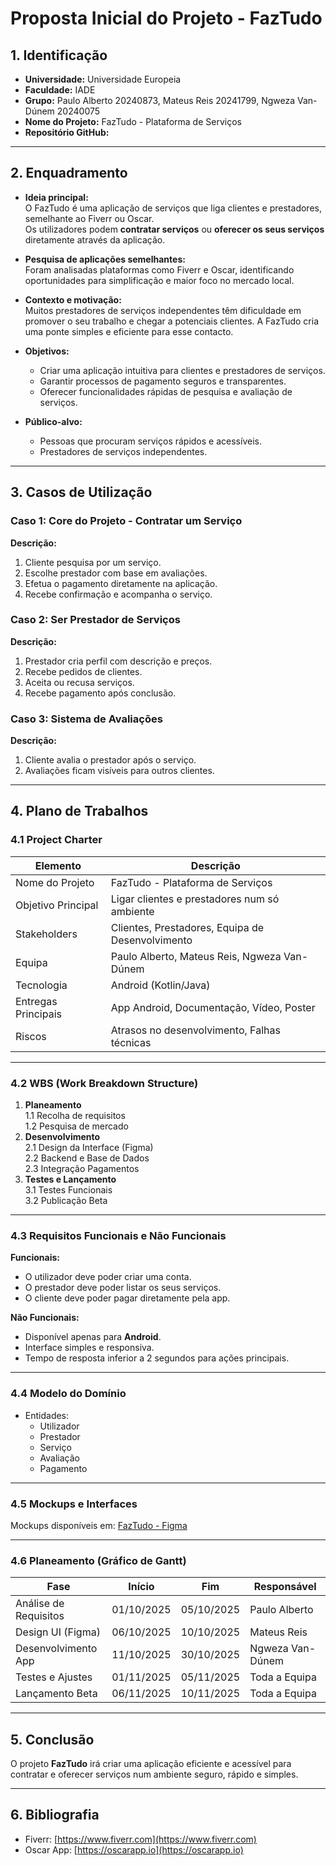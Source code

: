 # Proposta Inicial do Projeto - FazTudo

## 1. Identificação
- **Universidade:** Universidade Europeia 
- **Faculdade:** IADE 
- **Grupo:** Paulo Alberto 20240873, Mateus Reis 20241799, Ngweza Van-Dúnem 20240075  
- **Nome do Projeto:** FazTudo - Plataforma de Serviços  
- **Repositório GitHub:**  

---

## 2. Enquadramento
- **Ideia principal:**  
  O FazTudo é uma aplicação de serviços que liga clientes e prestadores, semelhante ao Fiverr ou Oscar.  
  Os utilizadores podem **contratar serviços** ou **oferecer os seus serviços** diretamente através da aplicação.
  

- **Pesquisa de aplicações semelhantes:**  
  Foram analisadas plataformas como Fiverr e Oscar, identificando oportunidades para simplificação e maior foco no mercado local.

- **Contexto e motivação:**  
  Muitos prestadores de serviços independentes têm dificuldade em promover o seu trabalho e chegar a potenciais clientes. A FazTudo cria uma ponte simples e eficiente para esse contacto.

- **Objetivos:**  
  - Criar uma aplicação intuitiva para clientes e prestadores de serviços.  
  - Garantir processos de pagamento seguros e transparentes.  
  - Oferecer funcionalidades rápidas de pesquisa e avaliação de serviços.

- **Público-alvo:**  
  - Pessoas que procuram serviços rápidos e acessíveis.  
  - Prestadores de serviços independentes.

---

## 3. Casos de Utilização
### Caso 1: Core do Projeto - Contratar um Serviço
**Descrição:**  
1. Cliente pesquisa por um serviço.  
2. Escolhe prestador com base em avaliações.  
3. Efetua o pagamento diretamente na aplicação.  
4. Recebe confirmação e acompanha o serviço.  

### Caso 2: Ser Prestador de Serviços
**Descrição:**  
1. Prestador cria perfil com descrição e preços.  
2. Recebe pedidos de clientes.  
3. Aceita ou recusa serviços.  
4. Recebe pagamento após conclusão.  

### Caso 3: Sistema de Avaliações
**Descrição:**  
1. Cliente avalia o prestador após o serviço.  
2. Avaliações ficam visíveis para outros clientes.  

---

## 4. Plano de Trabalhos

### 4.1 Project Charter
| Elemento              | Descrição                                         |
|-----------------------|---------------------------------------------------|
| Nome do Projeto       | FazTudo - Plataforma de Serviços                  |
| Objetivo Principal    | Ligar clientes e prestadores num só ambiente      |
| Stakeholders          | Clientes, Prestadores, Equipa de Desenvolvimento  |
| Equipa                | Paulo Alberto, Mateus Reis, Ngweza Van-Dúnem      |
| Tecnologia            | Android (Kotlin/Java)                             |
| Entregas Principais   | App Android, Documentação, Vídeo, Poster          |
| Riscos                | Atrasos no desenvolvimento, Falhas técnicas       |

---

### 4.2 WBS (Work Breakdown Structure)
1. **Planeamento**  
   1.1 Recolha de requisitos  
   1.2 Pesquisa de mercado  
2. **Desenvolvimento**  
   2.1 Design da Interface (Figma)  
   2.2 Backend e Base de Dados  
   2.3 Integração Pagamentos  
3. **Testes e Lançamento**  
   3.1 Testes Funcionais  
   3.2 Publicação Beta  

---

### 4.3 Requisitos Funcionais e Não Funcionais
**Funcionais:**  
- O utilizador deve poder criar uma conta.  
- O prestador deve poder listar os seus serviços.  
- O cliente deve poder pagar diretamente pela app.  

**Não Funcionais:**  
- Disponível apenas para **Android**.  
- Interface simples e responsiva.  
- Tempo de resposta inferior a 2 segundos para ações principais.  

---

### 4.4 Modelo do Domínio
- Entidades:  
  - Utilizador  
  - Prestador  
  - Serviço  
  - Avaliação  
  - Pagamento  

---

### 4.5 Mockups e Interfaces
Mockups disponíveis em: [FazTudo - Figma](https://www.figma.com/make/2AUanzGmjUeCrwQQst3u65/FazTudo-Service-App?node-id=0-1&t=71l5VkpcWlIXZ80o-1)  

---

### 4.6 Planeamento (Gráfico de Gantt)
| Fase                  | Início     | Fim        | Responsável        |
|-----------------------|------------|------------|--------------------|
| Análise de Requisitos | 01/10/2025 | 05/10/2025 | Paulo Alberto      |
| Design UI (Figma)     | 06/10/2025 | 10/10/2025 | Mateus Reis        |
| Desenvolvimento App   | 11/10/2025 | 30/10/2025 | Ngweza Van-Dúnem   |
| Testes e Ajustes      | 01/11/2025 | 05/11/2025 | Toda a Equipa      |
| Lançamento Beta       | 06/11/2025 | 10/11/2025 | Toda a Equipa      |

---

## 5. Conclusão
O projeto **FazTudo** irá criar uma aplicação eficiente e acessível para contratar e oferecer serviços num ambiente seguro, rápido e simples.


---

## 6. Bibliografia
- Fiverr: [https://www.fiverr.com](https://www.fiverr.com)  
- Oscar App: [https://oscarapp.io](https://oscarapp.io)  

